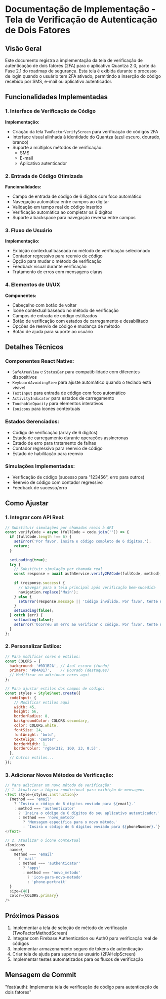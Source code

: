 # Documentação de Implementação - Tela de Verificação de Autenticação de Dois Fatores

## Visão Geral

Este documento registra a implementação da tela de verificação de autenticação de dois fatores (2FA) para o aplicativo Quantza 2.0, parte da Fase 2.1 do roadmap de segurança. Esta tela é exibida durante o processo de login quando o usuário tem 2FA ativado, permitindo a inserção do código recebido por SMS, e-mail ou aplicativo autenticador.

## Funcionalidades Implementadas

### 1. Interface de Verificação de Código

**Implementação:**
- Criação da tela `TwoFactorVerifyScreen` para verificação de códigos 2FA
- Interface visual alinhada à identidade do Quantza (azul escuro, dourado, branco)
- Suporte a múltiplos métodos de verificação:
  - SMS
  - E-mail
  - Aplicativo autenticador

### 2. Entrada de Código Otimizada

**Funcionalidades:**
- Campo de entrada de código de 6 dígitos com foco automático
- Navegação automática entre campos ao digitar
- Validação em tempo real do código inserido
- Verificação automática ao completar os 6 dígitos
- Suporte a backspace para navegação reversa entre campos

### 3. Fluxo de Usuário

**Implementação:**
- Exibição contextual baseada no método de verificação selecionado
- Contador regressivo para reenvio de código
- Opção para mudar o método de verificação
- Feedback visual durante verificação
- Tratamento de erros com mensagens claras

### 4. Elementos de UI/UX

**Componentes:**
- Cabeçalho com botão de voltar
- Ícone contextual baseado no método de verificação
- Campos de entrada de código estilizados
- Botão de verificação com estados de carregamento e desabilitado
- Opções de reenvio de código e mudança de método
- Botão de ajuda para suporte ao usuário

## Detalhes Técnicos

### Componentes React Native:
- `SafeAreaView` e `StatusBar` para compatibilidade com diferentes dispositivos
- `KeyboardAvoidingView` para ajuste automático quando o teclado está visível
- `TextInput` para entrada de código com foco automático
- `ActivityIndicator` para estados de carregamento
- `TouchableOpacity` para elementos interativos
- `Ionicons` para ícones contextuais

### Estados Gerenciados:
- Código de verificação (array de 6 dígitos)
- Estado de carregamento durante operações assíncronas
- Estado de erro para tratamento de falhas
- Contador regressivo para reenvio de código
- Estado de habilitação para reenvio

### Simulações Implementadas:
- Verificação de código (sucesso para "123456", erro para outros)
- Reenvio de código com contador regressivo
- Feedback de sucesso/erro

## Como Ajustar

### 1. Integrar com API Real:
```javascript
// Substituir simulações por chamadas reais à API
const verifyCode = async (fullCode = code.join('')) => {
  if (fullCode.length !== 6) {
    setError('Por favor, insira o código completo de 6 dígitos.');
    return;
  }
  
  setLoading(true);
  try {
    // Substituir simulação por chamada real
    const response = await authService.verify2FACode(fullCode, method);
    
    if (response.success) {
      // Navegar para a tela principal após verificação bem-sucedida
      navigation.replace('Main');
    } else {
      setError(response.message || 'Código inválido. Por favor, tente novamente.');
    }
    setLoading(false);
  } catch (err) {
    setLoading(false);
    setError('Ocorreu um erro ao verificar o código. Por favor, tente novamente.');
  }
};
```

### 2. Personalizar Estilos:
```javascript
// Para modificar cores e estilos:
const COLORS = {
  background: '#0D1B2A', // Azul escuro (fundo)
  primary: '#D4A017',    // Dourado (destaques)
  // Modificar ou adicionar cores aqui
};

// Para ajustar estilos dos campos de código:
const styles = StyleSheet.create({
  codeInput: {
    // Modificar estilos aqui
    width: 45,
    height: 56,
    borderRadius: 8,
    backgroundColor: COLORS.secondary,
    color: COLORS.white,
    fontSize: 24,
    fontWeight: 'bold',
    textAlign: 'center',
    borderWidth: 1,
    borderColor: 'rgba(212, 160, 23, 0.5)',
  },
  // Outros estilos...
});
```

### 3. Adicionar Novos Métodos de Verificação:
```javascript
// Para adicionar um novo método de verificação:
// 1. Atualizar a lógica condicional para exibição de mensagens
<Text style={styles.instruction}>
  {method === 'email'
    ? `Insira o código de 6 dígitos enviado para ${email}.`
    : method === 'authenticator'
      ? 'Insira o código de 6 dígitos do seu aplicativo autenticador.'
      : method === 'novo_metodo'
        ? 'Mensagem específica para o novo método.'
        : `Insira o código de 6 dígitos enviado para ${phoneNumber}.`}
</Text>

// 2. Atualizar o ícone contextual
<Ionicons 
  name={
    method === 'email' 
      ? 'mail' 
      : method === 'authenticator' 
        ? 'apps' 
        : method === 'novo_metodo'
          ? 'icon-para-novo-metodo'
          : 'phone-portrait'
  } 
  size={48} 
  color={COLORS.primary} 
/>
```

## Próximos Passos

1. Implementar a tela de seleção de método de verificação (TwoFactorMethodScreen)
2. Integrar com Firebase Authentication ou Auth0 para verificação real de códigos
3. Implementar armazenamento seguro de tokens de autenticação
4. Criar tela de ajuda para suporte ao usuário (2FAHelpScreen)
5. Implementar testes automatizados para os fluxos de verificação

## Mensagem de Commit

"feat(auth): Implementa tela de verificação de código para autenticação de dois fatores"
